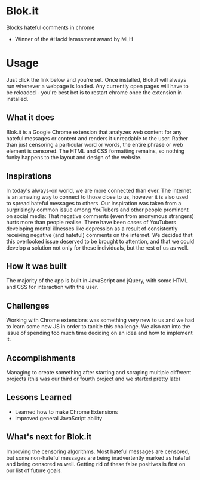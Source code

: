 # Blok.it
Blocks hateful comments in chrome
* Winner of the #HackHarassment award by MLH 

# Usage
Just click the link below and you're set. Once installed, Blok.it will always run whenever a webpage is loaded. Any currently open pages will have to be reloaded - you're best bet is to restart chrome once the extension in installed.

## What it does
Blok.it is a Google Chrome extension that analyzes web content for any hateful messages or content and renders it unreadable to the user. Rather than just censoring a particular word or words, the entire phrase or web element is censored. The HTML and CSS formatting remains, so nothing funky happens to the layout and design of the website.

## Inspirations
In today's always-on world, we are more connected than ever. The internet is an amazing way to connect to those close to us, however it is also used to spread hateful messages to others. Our inspiration was taken from a surprisingly common issue among YouTubers and other people prominent on social media: That negative comments (even from anonymous strangers) hurts more than people realise. There have been cases of YouTubers developing mental illnesses like depression as a result of consistently receiving negative (and hateful) comments on the internet. We decided that this overlooked issue deserved to be brought to attention, and that we could develop a solution not only for these individuals, but the rest of us as well.

## How it was built
The majority of the app is built in JavaScript and jQuery, with some HTML and CSS for interaction with the user.

## Challenges
Working with Chrome extensions was something very new to us and we had to learn some new JS in order to tackle this challenge. We also ran into the issue of spending too much time deciding on an idea and how to implement it.

## Accomplishments
Managing to create something after starting and scraping multiple different projects (this was our third or fourth project and we started pretty late)

## Lessons Learned
* Learned how to make Chrome Extensions
* Improved general JavaScript ability

## What's next for Blok.it
Improving the censoring algorithms. Most hateful messages are censored, but some non-hateful messages are being inadvertently marked as hateful and being censored as well. Getting rid of these false positives is first on our list of future goals.